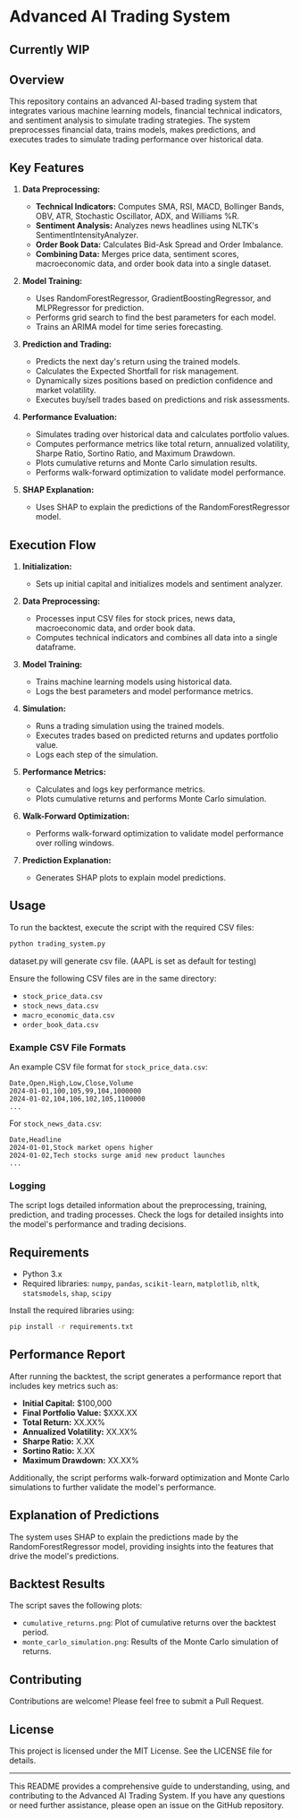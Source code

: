 # Advanced AI Trading System

## Currently WIP

## Overview

This repository contains an advanced AI-based trading system that integrates various machine learning models, financial technical indicators, and sentiment analysis to simulate trading strategies. The system preprocesses financial data, trains models, makes predictions, and executes trades to simulate trading performance over historical data.

## Key Features

1. **Data Preprocessing:**
    - **Technical Indicators:** Computes SMA, RSI, MACD, Bollinger Bands, OBV, ATR, Stochastic Oscillator, ADX, and Williams %R.
    - **Sentiment Analysis:** Analyzes news headlines using NLTK's SentimentIntensityAnalyzer.
    - **Order Book Data:** Calculates Bid-Ask Spread and Order Imbalance.
    - **Combining Data:** Merges price data, sentiment scores, macroeconomic data, and order book data into a single dataset.

2. **Model Training:**
    - Uses RandomForestRegressor, GradientBoostingRegressor, and MLPRegressor for prediction.
    - Performs grid search to find the best parameters for each model.
    - Trains an ARIMA model for time series forecasting.

3. **Prediction and Trading:**
    - Predicts the next day's return using the trained models.
    - Calculates the Expected Shortfall for risk management.
    - Dynamically sizes positions based on prediction confidence and market volatility.
    - Executes buy/sell trades based on predictions and risk assessments.

4. **Performance Evaluation:**
    - Simulates trading over historical data and calculates portfolio values.
    - Computes performance metrics like total return, annualized volatility, Sharpe Ratio, Sortino Ratio, and Maximum Drawdown.
    - Plots cumulative returns and Monte Carlo simulation results.
    - Performs walk-forward optimization to validate model performance.

5. **SHAP Explanation:**
    - Uses SHAP to explain the predictions of the RandomForestRegressor model.

## Execution Flow

1. **Initialization:**
    - Sets up initial capital and initializes models and sentiment analyzer.

2. **Data Preprocessing:**
    - Processes input CSV files for stock prices, news data, macroeconomic data, and order book data.
    - Computes technical indicators and combines all data into a single dataframe.

3. **Model Training:**
    - Trains machine learning models using historical data.
    - Logs the best parameters and model performance metrics.

4. **Simulation:**
    - Runs a trading simulation using the trained models.
    - Executes trades based on predicted returns and updates portfolio value.
    - Logs each step of the simulation.

5. **Performance Metrics:**
    - Calculates and logs key performance metrics.
    - Plots cumulative returns and performs Monte Carlo simulation.

6. **Walk-Forward Optimization:**
    - Performs walk-forward optimization to validate model performance over rolling windows.

7. **Prediction Explanation:**
    - Generates SHAP plots to explain model predictions.

## Usage

To run the backtest, execute the script with the required CSV files:
```bash
python trading_system.py
```

dataset.py will generate csv file. (AAPL is set as default for testing)

Ensure the following CSV files are in the same directory:
- `stock_price_data.csv`
- `stock_news_data.csv`
- `macro_economic_data.csv`
- `order_book_data.csv`

### Example CSV File Formats

An example CSV file format for `stock_price_data.csv`:
```csv
Date,Open,High,Low,Close,Volume
2024-01-01,100,105,99,104,1000000
2024-01-02,104,106,102,105,1100000
...
```

For `stock_news_data.csv`:
```csv
Date,Headline
2024-01-01,Stock market opens higher
2024-01-02,Tech stocks surge amid new product launches
...
```

### Logging

The script logs detailed information about the preprocessing, training, prediction, and trading processes. Check the logs for detailed insights into the model's performance and trading decisions.

## Requirements

- Python 3.x
- Required libraries: `numpy`, `pandas`, `scikit-learn`, `matplotlib`, `nltk`, `statsmodels`, `shap`, `scipy`

Install the required libraries using:
```bash
pip install -r requirements.txt
```

## Performance Report

After running the backtest, the script generates a performance report that includes key metrics such as:

- **Initial Capital:** $100,000
- **Final Portfolio Value:** $XXX.XX
- **Total Return:** XX.XX%
- **Annualized Volatility:** XX.XX%
- **Sharpe Ratio:** X.XX
- **Sortino Ratio:** X.XX
- **Maximum Drawdown:** XX.XX%

Additionally, the script performs walk-forward optimization and Monte Carlo simulations to further validate the model's performance.

## Explanation of Predictions

The system uses SHAP to explain the predictions made by the RandomForestRegressor model, providing insights into the features that drive the model's predictions.

## Backtest Results

The script saves the following plots:
- `cumulative_returns.png`: Plot of cumulative returns over the backtest period.
- `monte_carlo_simulation.png`: Results of the Monte Carlo simulation of returns.

## Contributing

Contributions are welcome! Please feel free to submit a Pull Request.

## License

This project is licensed under the MIT License. See the LICENSE file for details.

---

This README provides a comprehensive guide to understanding, using, and contributing to the Advanced AI Trading System. If you have any questions or need further assistance, please open an issue on the GitHub repository.